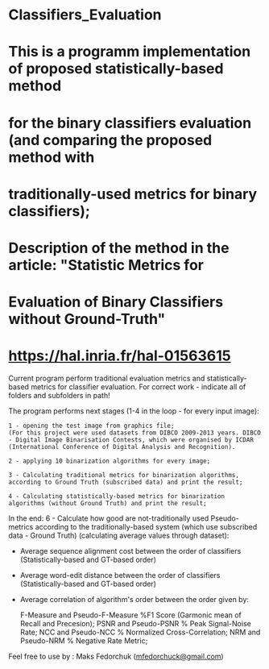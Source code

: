 # Classifiers_Evaluation
# This is a programm implementation of proposed statistically-based method
# for the binary classifiers evaluation (and comparing the proposed method with
# traditionally-used metrics for binary classifiers);

# Description of the method in the article: "Statistic Metrics for
# Evaluation of Binary Classifiers without Ground-Truth"
# https://hal.inria.fr/hal-01563615
   
Current program perform traditional evaluation metrics and statistically-based metrics for classifier evaluation.
For correct work - indicate all of folders and subfolders in path!

The program performs next stages (1-4 in the loop - for every input image):

	1 - opening the test image from graphics file;
	(For this project were used datasets from DIBCO 2009-2013 years. DIBCO - Digital Image Binarisation Contests, which were organised by ICDAR (International Conference of Digital Analysis and Recognition).

	2 - applying 10 binarization algorithms for every image;

	3 - Calculating traditional metrics for binarization algorithms, according to Ground Truth (subscribed data) and print the result;

	4 - Calculating statistically-based metrics for binarization algorithms (without Ground Truth) and print the result;
	
In the end:
  6 - Calculate how good are not-traditionally used Pseudo-metrics according to the traditionally-based system (which use subscribed data - Ground Truth)
(calculating average values through dataset):

   - Average sequence alignment cost between the order of classifiers (Statistically-based and GT-based order)
   
   - Average word-edit distance between the order of classifiers  (Statistically-based and GT-based order)
   
   - Average correlation of algorithm's order between the order given by:
   
		F-Measure and Pseudo-F-Measure	%F1 Score (Garmonic mean of Recall and Precesion);
		PSNR and Pseudo-PSNR	% Peak Signal-Noise Rate;
		NCC and Pseudo-NCC	% Normalized Cross-Correlation;
		NRM and Pseudo-NRM % Negative Rate Metric;

Feel free to use
by : Maks Fedorchuk (mfedorchuck@gmail.com)